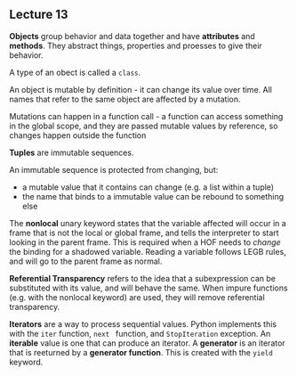 ## Lecture 13

**Objects** group behavior and data together and have **attributes** and **methods**. They abstract things, properties and proesses to give their behavior.

A type of an obect is called a `class`.

An object is mutable by definition - it can change its value over time. All names that refer to the same object are affected by a mutation.

Mutations can happen in a function call - a function can access something in the global scope, and they are passed mutable values by reference, so changes happen outside the function

**Tuples** are immutable sequences.

An immutable sequence is protected from changing, but:

- a mutable value that it contains can change (e.g. a list within a tuple)
- the name that binds to a immutable value can be rebound to something else



The **nonlocal** unary keyword states that the variable affected will occur in a frame that is not the local or global frame, and tells the interpreter to start looking in the parent frame. This is required when a HOF needs to *change* the binding for a shadowed variable. Reading a variable follows LEGB rules, and will go to the parent frame as normal.



**Referential Transparency** refers to the idea that a subexpression can be substituted with its value, and will behave the same. When impure functions (e.g. with the nonlocal keyword) are used, they will remove referential transparency.



**Iterators** are a way to process sequential values. Python implements this with the `iter` function, `next ` function, and  `StopIteration` exception. An **iterable** value is one that can produce an iterator. A **generator** is an iterator that is reeturned by a **generator function**. This is created with the `yield` keyword.



